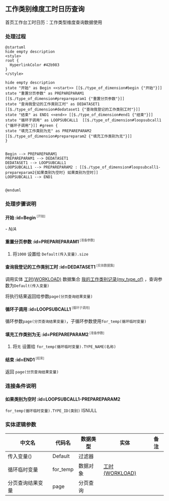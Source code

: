 ## 工作类别维度工时日历查询 <!-- {docsify-ignore-all} -->

   首页工作台工时日历：工作类型维度查询数据使用

### 处理过程

```plantuml
@startuml
hide empty description
<style>
root {
  HyperlinkColor #42b983
}
</style>

hide empty description
state "开始" as Begin <<start>> [[$./type_of_dimension#begin {"开始"}]]
state "重置分页参数" as PREPAREPARAM1  [[$./type_of_dimension#prepareparam1 {"重置分页参数"}]]
state "查询我登记的工作类别工时" as DEDATASET1  [[$./type_of_dimension#dedataset1 {"查询我登记的工作类别工时"}]]
state "结束" as END1 <<end>> [[$./type_of_dimension#end1 {"结束"}]]
state "循环子调用" as LOOPSUBCALL1  [[$./type_of_dimension#loopsubcall1 {"循环子调用"}]] #green {
state "填充工作类别为无" as PREPAREPARAM2  [[$./type_of_dimension#prepareparam2 {"填充工作类别为无"}]]
}


Begin --> PREPAREPARAM1
PREPAREPARAM1 --> DEDATASET1
DEDATASET1 --> LOOPSUBCALL1
LOOPSUBCALL1 --> PREPAREPARAM2 : [[$./type_of_dimension#loopsubcall1-prepareparam2{如果类别为空时} 如果类别为空时]]
LOOPSUBCALL1 --> END1


@enduml
```


### 处理步骤说明

#### 开始 :id=Begin<sup class="footnote-symbol"> <font color=gray size=1>[开始]</font></sup>



*- N/A*
#### 重置分页参数 :id=PREPAREPARAM1<sup class="footnote-symbol"> <font color=gray size=1>[准备参数]</font></sup>



1. 将`1000` 设置给  `Default(传入变量).size`

#### 查询我登记的工作类别工时 :id=DEDATASET1<sup class="footnote-symbol"> <font color=gray size=1>[实体数据集]</font></sup>



调用实体 [工时(WORKLOAD)](module/Base/workload.md) 数据集合 [我的工作类别记录(my_type_of)](module/Base/workload#数据集合) ，查询参数为`Default(传入变量)`

将执行结果返回给参数`page(分页查询结果变量)`

#### 循环子调用 :id=LOOPSUBCALL1<sup class="footnote-symbol"> <font color=gray size=1>[循环子调用]</font></sup>



循环参数`page(分页查询结果变量)`，子循环参数使用`for_temp(循环临时变量)`
#### 填充工作类别为无 :id=PREPAREPARAM2<sup class="footnote-symbol"> <font color=gray size=1>[准备参数]</font></sup>



1. 将`无` 设置给  `for_temp(循环临时变量).TYPE_NAME(名称)`

#### 结束 :id=END1<sup class="footnote-symbol"> <font color=gray size=1>[结束]</font></sup>



返回 `page(分页查询结果变量)`


### 连接条件说明
#### 如果类别为空时 :id=LOOPSUBCALL1-PREPAREPARAM2

`for_temp(循环临时变量).TYPE_ID(类别)` ISNULL


### 实体逻辑参数

|    中文名   |    代码名    |  数据类型    |  实体   |备注 |
| --------| --------| -------- | -------- | --------   |
|传入变量(<i class="fa fa-check"/></i>)|Default|过滤器|||
|循环临时变量|for_temp|数据对象|[工时(WORKLOAD)](module/Base/workload.md)||
|分页查询结果变量|page|分页查询|||
